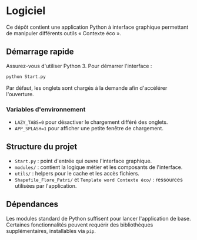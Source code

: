 # Logiciel

Ce dépôt contient une application Python à interface graphique permettant de manipuler différents outils « Contexte éco ».

## Démarrage rapide

Assurez-vous d'utiliser Python 3. Pour démarrer l'interface :

```bash
python Start.py
```

Par défaut, les onglets sont chargés à la demande afin d'accélérer l'ouverture.

### Variables d'environnement

- `LAZY_TABS=0` pour désactiver le chargement différé des onglets.
- `APP_SPLASH=1` pour afficher une petite fenêtre de chargement.

## Structure du projet

- `Start.py` : point d'entrée qui ouvre l'interface graphique.
- `modules/` : contient la logique métier et les composants de l'interface.
- `utils/` : helpers pour le cache et les accès fichiers.
- `Shapefile_Flore_Patri/` et `Template word Contexte éco/` : ressources utilisées par l'application.

## Dépendances

Les modules standard de Python suffisent pour lancer l'application de base. Certaines fonctionnalités peuvent requérir des bibliothèques supplémentaires, installables via `pip`.

